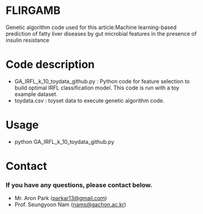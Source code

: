 # FLIRGAMB
Genetic algorithm code used for this article:Machine learning-based prediction of fatty liver diseases by gut microbial features in the presence of insulin resistance

# Code description
- GA_IRFL_k_10_toydata_github.py : Python code for feature selection to build optimal IRFL classification model. This code is run with a toy example dataset.
- toydata.csv : toyset data to execute genetic algorithm code.

# Usage
- python GA_IRFL_k_10_toydata_github.py

# Contact
### If you have any questions, please contact below.
- Mr. Aron Park (parkar13@gmail.com)
- Prof. Seungyoon Nam (nams@gachon.ac.kr)
